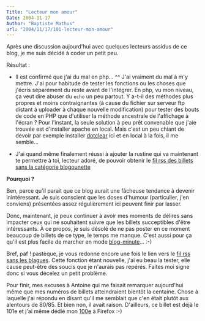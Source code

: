 ```yaml
---
Title: "Lecteur mon amour"
Date: 2004-11-17
Author: "Baptiste Mathus"
url: "2004/11/17/101-lecteur-mon-amour"
---
```




Après une discussion aujourd'hui avec quelques lecteurs assidus de ce
blog, je me suis décidé à coder un petit peu.

Résultat :

-   Il est confirmé que j'ai du mal en php... \^\^ J'ai vraiment du mal
    à m'y mettre. J'ai pour habitude de tester les fonctions ou les
    choses que j'écris séparément du reste avant de l'intégrer. En php,
    vu mon niveau, ça veut dire abuser du `echo` un peu partout. Y
    a-t-il des méthodes plus propres et moins contraignantes (à cause du
    fichier sur serveur ftp distant à uploader à chaque nouvelle
    modification) pour tester des bouts de code en PHP que d'utiliser la
    méthode ancestrale de l'affichage à l'écran ? Pour l'instant, la
    seule solution à peu prêt convenable que j'aie trouvée est
    d'installer apache en local. Mais c'est un peu chiant de devoir par
    exemple installer [dotclear](http://www.dotclear.net) ici et en
    local à la fois, il me semble...

-   J'ai quand même finalement réussi à ajouter la rustine qui va
    maintenant te permettre à toi, lecteur adoré, de pouvoir obtenir le
    [fil rss des billets sans la catégorie
    blogounette](/dotclear/rss.php?type=noJoke)

**Pourquoi ?**

Ben, parce qu'il parait que ce blog aurait une fâcheuse tendance à
devenir inintéressant. Je suis conscient que les doses d'humour
(particulier, j'en conviens) présentées assez régulièrement ici peuvent
finir par lasser.

Donc, maintenant, je peux continuer à avoir mes moments de délires sans
impacter ceux qui ne souhaitent suivre que les billets succeptibles
d'être intéressants. À ce propos, je suis désolé de ne pas poster en ce
moment beaucoup de billets de ce type, le temps me manque. C'est aussi
pour ça qu'il est plus facile de marcher en mode
[blog-minute](http://www.batmat.net/blog/2004/11/15/99-EnVrac)... :-)

Bref, paf ! pastèque, je vous redonne encore une fois le lien vers le
[fil rss sans les blagues](/dotclear/rss.php?type=noJoke). Cette
fonction étant nouvelle, j'ai eu beau la tester, elle cause peut-être
des soucis que je n'aurais pas repérés. Faites moi signe donc si vous
décelez un petit problème.

Pour finir, mes excuses à Antoine qui me faisait remarquer aujourd'hui
même que mes numéros de billets atteindraient bientôt la centaine. Chose
à laquelle j'ai répondu en disant qu'il me semblait que c'en était
plutôt aux alentours de 80/85. Et bien non, il avait raison. D'ailleurs,
ce billet est déjà le 101e et j'ai même dédié mon
[100e](http://www.batmat.net/blog/2004/11/16/100-PleaseAdoptFirefox) à
Firefox :-)

